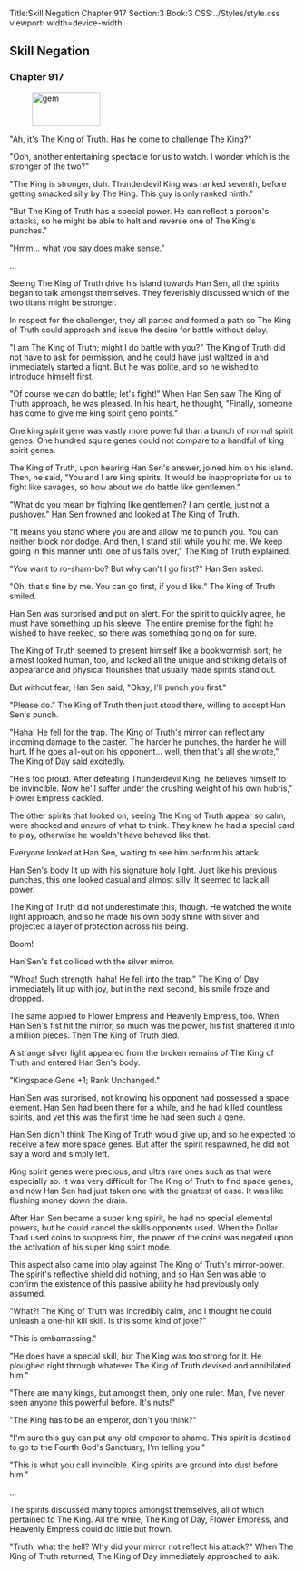 Title:Skill Negation 
Chapter:917 
Section:3 
Book:3 
CSS:../Styles/style.css 
viewport: width=device-width
  
## Skill Negation
### Chapter 917 
<figure>
	<img src="../Images/gem.gif" alt="gem" id="gem" width="120" height="60" />
</figure>
  

  
  "Ah, it's The King of Truth. Has he come to challenge The King?"

"Ooh, another entertaining spectacle for us to watch. I wonder which is the stronger of the two?"

"The King is stronger, duh. Thunderdevil King was ranked seventh, before getting smacked silly by The King. This guy is only ranked ninth."

"But The King of Truth has a special power. He can reflect a person's attacks, so he might be able to halt and reverse one of The King's punches."

"Hmm... what you say does make sense."

...

Seeing The King of Truth drive his island towards Han Sen, all the spirits began to talk amongst themselves. They feverishly discussed which of the two titans might be stronger.

In respect for the challenger, they all parted and formed a path so The King of Truth could approach and issue the desire for battle without delay.

"I am The King of Truth; might I do battle with you?" The King of Truth did not have to ask for permission, and he could have just waltzed in and immediately started a fight. But he was polite, and so he wished to introduce himself first.

"Of course we can do battle; let's fight!" When Han Sen saw The King of Truth approach, he was pleased. In his heart, he thought, "Finally, someone has come to give me king spirit geno points."

One king spirit gene was vastly more powerful than a bunch of normal spirit genes. One hundred squire genes could not compare to a handful of king spirit genes.

The King of Truth, upon hearing Han Sen's answer, joined him on his island. Then, he said, "You and I are king spirits. It would be inappropriate for us to fight like savages, so how about we do battle like gentlemen."

"What do you mean by fighting like gentlemen? I am gentle, just not a pushover." Han Sen frowned and looked at The King of Truth.

"It means you stand where you are and allow me to punch you. You can neither block nor dodge. And then, I stand still while you hit me. We keep going in this manner until one of us falls over," The King of Truth explained.

"You want to ro-sham-bo? But why can't I go first?" Han Sen asked.

"Oh, that's fine by me. You can go first, if you'd like." The King of Truth smiled.

Han Sen was surprised and put on alert. For the spirit to quickly agree, he must have something up his sleeve. The entire premise for the fight he wished to have reeked, so there was something going on for sure.

The King of Truth seemed to present himself like a bookwormish sort; he almost looked human, too, and lacked all the unique and striking details of appearance and physical flourishes that usually made spirits stand out.

But without fear, Han Sen said, "Okay, I'll punch you first."

"Please do." The King of Truth then just stood there, willing to accept Han Sen's punch.

"Haha! He fell for the trap. The King of Truth's mirror can reflect any incoming damage to the caster. The harder he punches, the harder he will hurt. If he goes all-out on his opponent... well, then that's all she wrote," The King of Day said excitedly.

"He's too proud. After defeating Thunderdevil King, he believes himself to be invincible. Now he'll suffer under the crushing weight of his own hubris," Flower Empress cackled.

The other spirits that looked on, seeing The King of Truth appear so calm, were shocked and unsure of what to think. They knew he had a special card to play, otherwise he wouldn't have behaved like that.

Everyone looked at Han Sen, waiting to see him perform his attack.

Han Sen's body lit up with his signature holy light. Just like his previous punches, this one looked casual and almost silly. It seemed to lack all power.

The King of Truth did not underestimate this, though. He watched the white light approach, and so he made his own body shine with silver and projected a layer of protection across his being.

Boom!

Han Sen's fist collided with the silver mirror.

"Whoa! Such strength, haha! He fell into the trap." The King of Day immediately lit up with joy, but in the next second, his smile froze and dropped.

The same applied to Flower Empress and Heavenly Empress, too. When Han Sen's fist hit the mirror, so much was the power, his fist shattered it into a million pieces. Then The King of Truth died.

A strange silver light appeared from the broken remains of The King of Truth and entered Han Sen's body.

"Kingspace Gene +1; Rank Unchanged."

Han Sen was surprised, not knowing his opponent had possessed a space element. Han Sen had been there for a while, and he had killed countless spirits, and yet this was the first time he had seen such a gene.

Han Sen didn't think The King of Truth would give up, and so he expected to receive a few more space genes. But after the spirit respawned, he did not say a word and simply left.

King spirit genes were precious, and ultra rare ones such as that were especially so. It was very difficult for The King of Truth to find space genes, and now Han Sen had just taken one with the greatest of ease. It was like flushing money down the drain.

After Han Sen became a super king spirit, he had no special elemental powers, but he could cancel the skills opponents used. When the Dollar Toad used coins to suppress him, the power of the coins was negated upon the activation of his super king spirit mode.

This aspect also came into play against The King of Truth's mirror-power. The spirit's reflective shield did nothing, and so Han Sen was able to confirm the existence of this passive ability he had previously only assumed.

"What?! The King of Truth was incredibly calm, and I thought he could unleash a one-hit kill skill. Is this some kind of joke?"

"This is embarrassing."

"He does have a special skill, but The King was too strong for it. He ploughed right through whatever The King of Truth devised and annihilated him."

"There are many kings, but amongst them, only one ruler. Man, I've never seen anyone this powerful before. It's nuts!"

"The King has to be an emperor, don't you think?"

"I'm sure this guy can put any-old emperor to shame. This spirit is destined to go to the Fourth God's Sanctuary, I'm telling you."

"This is what you call invincible. King spirits are ground into dust before him."

...

The spirits discussed many topics amongst themselves, all of which pertained to The King. All the while, The King of Day, Flower Empress, and Heavenly Empress could do little but frown.

"Truth, what the hell? Why did your mirror not reflect his attack?" When The King of Truth returned, The King of Day immediately approached to ask.
